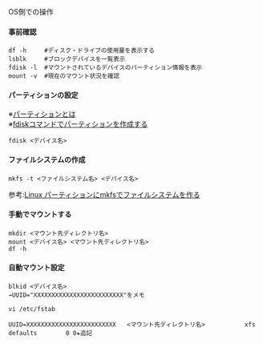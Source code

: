 
OS側での操作

#### 事前確認
```
df -h     #ディスク・ドライブの使用量を表示する
lsblk     #ブロックデバイスを一覧表示
fdisk -l  #マウントされているデバイスのパーティション情報を表示
mount -v  #現在のマウント状況を確認
```

#### パーティションの設定
※[パーティションとは](https://eng-entrance.com/linux-partition)  
※[fdiskコマンドでパーティションを作成する](http://kazmax.zpp.jp/linux_beginner/fdisk.html)
```
fdisk <デバイス名>
```

#### ファイルシステムの作成 
```
mkfs -t <ファイルシステム名> <デバイス名>  
```
参考:[Linux パーティションにmkfsでファイルシステムを作る](http://kazmax.zpp.jp/linux_beginner/mkfs.html)

#### 手動でマウントする
```
mkdir <マウント先ディレクトリ名>
mount <デバイス名> <マウント先ディレクトリ名>
df -h
```

#### 自動マウント設定
```
blkid <デバイス名>
→UUID="XXXXXXXXXXXXXXXXXXXXXXXXX"をメモ

vi /etc/fstab

UUID=XXXXXXXXXXXXXXXXXXXXXXXXX   <マウント先ディレクトリ名>           xfs     defaults        0 0★追記
```
